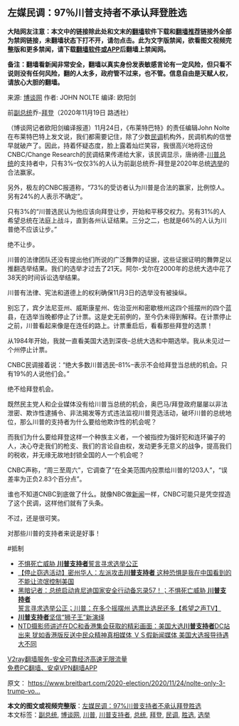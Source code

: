  <h2>左媒民调：97％川普支持者不承认拜登胜选</h2> <p class="notice"><b>大陆网友注意：本文中的链接除此处和文末的<a href="https://github.com/bannedbook/fanqiang" >翻墙</a>软件下载和<a href="https://github.com/killgcd/justmysocks/blob/master/README.md">翻墙推荐</a>链接外全部为禁网链接，未翻墙状态下打不开，请勿点击。此为文字版禁闻，欲看图文视频完整版和更多禁闻，请下载<a href="https://github.com/bannedbook/fanqiang">翻墙软件或APP</a>后翻墙上禁闻网。</p><p>备注：翻墙看新闻非常安全，翻墙以真实身份发表敏感言论有一定风险，但只看不说则没有任何风险，翻的人太多，政府管不过来，也不管。信息自由是天赋人权，请放心大胆的翻墙。</b></p>  <div class="entry"> <p>来源:&nbsp;<a href="https://www.bannedbook.org/bnews/tag/%e5%8d%9a%e8%b0%88%e7%bd%91/" class="st_tag internal_tag" rel="tag" title="标签 博谈网 下的日志">博谈网</a>                            作者:&nbsp;JOHN NOLTE                       编译:&nbsp;欧阳剑                                                 </p> <p>前<a href="https://www.bannedbook.org/bnews/tag/%e5%89%af%e6%80%bb%e7%bb%9f/" class="st_tag internal_tag" rel="tag" title="标签 副总统 下的日志">副总统</a>乔-<a href="https://www.bannedbook.org/bnews/tag/%e6%8b%9c%e7%99%bb/" class="st_tag internal_tag" rel="tag" title="标签 拜登 下的日志">拜登</a>（2020年11月19日 路透社）</p> <p>（博谈网记者欧阳剑编译报道）11月24日，《布莱特巴特》的责任编辑John Nolte在布莱特巴特上发文说，我们都需要记住，除了少数<a href="https://www.bannedbook.org/bnews/tag/%E6%B0%91%E8%B0%83/" class="st_tag internal_tag" rel="tag" title="标签 民调 下的日志">民调</a>机构外，民调机构的信誉早就破产了。因此，持着怀疑态度，脸上露着灿烂笑容，我很高兴地将这份CNBC/Change Research的民调结果传递给大家，该民调显示，唐纳德-<a href="https://www.bannedbook.org/bnews/tag/%e5%b7%9d%e6%99%ae/" class="st_tag internal_tag" rel="tag" title="标签 川普 下的日志">川普</a><a href="https://www.bannedbook.org/bnews/tag/%e6%80%bb%e7%bb%9f/" class="st_tag internal_tag" rel="tag" title="标签 总统 下的日志">总统</a>的支持者中，只有3%&#8211;仅仅3%的人认为前副总统乔-拜登是2020年总统<a href="https://www.bannedbook.org/bnews/tag/%e9%80%89%e4%b8%be/" class="st_tag internal_tag" rel="tag" title="标签 选举 下的日志">选举</a>的合法赢家。</p> <p>另外，极左的CNBC报道称，“73%的受访者认为川普是合法的赢家，比例惊人。另有24%的人表示不确定”。</p> <p>只有3%的“川普选民认为他应该向拜登让步，开始和平移交权力。另有31%的人希望总统在法庭上战斗，直到各州认证结果。三分之二，也就是66%的人认为川普绝不应该让步。”</p> <p>绝不让步。</p>  <p>川普的法律团队还没有提出他们所说的广泛舞弊的证据，这些证据证明的舞弊足以推翻选举结果。我们的选举才过去了21天。阿尔-戈尔在2000年的总统大选中花了38天的时间诉讼选举结果。</p> <p>川普有法律、宪法和道德上的权利确保11月3日的选举没有被操纵。</p> <p>别忘了，宾夕法尼亚州、威斯康星州、佐治亚州和密歇根州这四个摇摆州的四个蓝县，在选举当晚都停止了计票。这是史无前例的，至今仍未得到解释。在计票停止之前，川普看起来像是在连任的路上。计票重启后，看看那些拜登的选票！</p> <p>从1984年开始，我就一直看美国大选到深夜&#8211;总统大选和中期选举。我从未见过一个州停止计票。</p> <p>CNBC民调接着说：“绝大多数川普选民&#8211;81%&#8211;表示不会给拜登当总统的机会。只有19%的人说他们会。”</p> <p>绝不给拜登机会。</p>  <p>既然民主党人和企业媒体没有给川普当总统的机会，奥巴马/拜登政府屡屡以非法泄密、欺诈性逮捕令、非法揭发等方式违法监视川普竞选活动，破坏川普的总统地位，那么川普的支持者为什么要给他欺诈性的机会呢？</p> <p>而我们为什么要给拜登这样一个种族主义者，一个被指控为强奸犯和连环骗子的人，决心夺走我们的枪支、我们的言论自由权，发动更多无意义的战争，提高我们的税收，并无缘无故地封锁全国的人一个机会呢？</p> <p>CNBC声称，“周三至周六”，它调查了“在全美范围内投票给川普的1203人”，“误差率为正负2.83个百分点”。</p> <p>谁也不知道CNBC到底做了什么。就像NBC做<span class='wp_keywordlink_affiliate'><a href="https://www.bannedbook.org/" title="新闻">新闻</a></span>一样，CNBC可能只是凭空捏造了这个民调，这样他们就有了头条。</p> <p>不过，还是很可笑。</p> <p>对那些川普的支持者来说是好事！</p>  <p>#抵制</p> <ul class='op-related-articles' title='相关阅读'> <li><a href='https://www.bannedbook.org/bnews/cnnews/20201124/1436166.html' target='_blank'>不惧死亡威胁 <b>川普支持者</b>誓言寻求选举公正</a></li> <li><a href='https://www.bannedbook.org/bnews/bannedvideo/20201124/1436024.html' target='_blank'>【停止窃选活动】密州华人：左派攻击<b>川普支持者</b> 这种恐惧是我在中国看到的 不能让流氓控制美国</a></li> <li><a href='https://www.bannedbook.org/bnews/cbnews/20201124/1436010.html' target='_blank'>黑暗记者：总统启动肯尼迪国家安全行动备忘录57！；不惧死亡威胁 <b>川普支持者</b>誓言寻求选举公正；川普：在多个摇摆州 选票比选民还多【希望之声TV】</a></li> <li><a href='https://www.bannedbook.org/bnews/cbnews/20201123/1435433.html' target='_blank'><b>川普支持者</b>坚信“狮子王”新演绎</a></li> <li><a href='https://www.bannedbook.org/bnews/bannedvideo/20201122/1435156.html' target='_blank'>NTD摄影师讲述在DC和香港集会获取的精彩画面：美国大选<b>川普支持者</b>DC站出来 犹如香港版反送中民众精神真相媒体 ＶＳ假新闻媒体 美国大选报导待遇大不同</a></li> </ul> <p class="texttj"> <a href="https://www.bannedbook.org/forum23/topic22702.html" target="_blank">V2ray翻墙服务-安全可靠经济高速无限流量</a><br/> <a href="https://github.com/bannedbook/fanqiang/wiki/%E7%A6%81%E9%97%BB%E7%BD%91%E5%AE%89%E5%8D%93%E7%BF%BB%E5%A2%99%E6%96%B0%E9%97%BBAPP" target="_blank">免费PC翻墙、安卓VPN翻墙APP</a></p><p>原文： <a href="https://www.breitbart.com/2020-election/2020/11/24/nolte-only-3-trump-voters-believe-joe-biden-is-legitimate-winner/">https://www.breitbart.com/2020-election/2020/11/24/nolte-only-3-trump-vo&#8230;</a></p><a name='sharetosocial'></a>       <div><b>本文的图文或视频完整版</b>：<a href='https://www.bannedbook.org/bnews/cbnews/20201125/1436521.html'>左媒民调：97%川普支持者不承认拜登胜选</a></div>  </div><!--END ENTRY--> <div class="postfooter"> <div>本文标签：<a href="https://www.bannedbook.org/bnews/tag/%e5%89%af%e6%80%bb%e7%bb%9f/" rel="tag">副总统</a>, <a href="https://www.bannedbook.org/bnews/tag/%e5%8d%9a%e8%b0%88%e7%bd%91/" rel="tag">博谈网</a>, <a href="https://www.bannedbook.org/bnews/tag/%e5%b7%9d%e6%99%ae/" rel="tag">川普</a>, <a href="https://www.bannedbook.org/bnews/tag/%E5%B7%9D%E6%99%AE%E6%94%AF%E6%8C%81%E8%80%85/" rel="tag">川普支持者</a>, <a href="https://www.bannedbook.org/bnews/tag/%e6%80%bb%e7%bb%9f/" rel="tag">总统</a>, <a href="https://www.bannedbook.org/bnews/tag/%e6%8b%9c%e7%99%bb/" rel="tag">拜登</a>, <a href="https://www.bannedbook.org/bnews/tag/%E6%B0%91%E8%B0%83/" rel="tag">民调</a>, <a href="https://www.bannedbook.org/bnews/tag/%E8%83%9C%E9%80%89/" rel="tag">胜选</a>, <a href="https://www.bannedbook.org/bnews/tag/%e9%80%89%e4%b8%be/" rel="tag">选举</a></div>  </div><!--END POSTFOOTER--> 